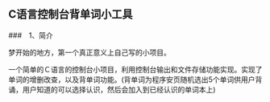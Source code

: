 ## C语言控制台背单词小工具

###　1、简介

梦开始的地方，第一个真正意义上自己写的小项目。

一个简单的Ｃ语言的控制台小项目，利用控制台输出和文件存储功能实现。实现了单词的增删改查，以及背单词功能。(背单词为程序安页随机选出5个单词供用户背诵，用户知道的可以选择认识，然后会加入到已经认识的单词本上)





